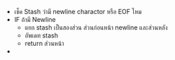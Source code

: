 
- เช็ค Stash ว่ามี newline charactor หรือ EOF ไหม
- IF ถ้ามี Newline
  - แยก stash เป็นสองส่วน ส่วนก่อนหน้า newline และส่วนหลัง
  - อัพเดท stash
  - return ส่วนหน้า
- 